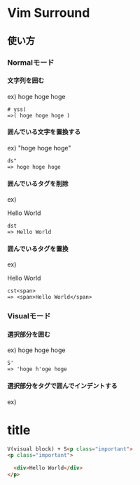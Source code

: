 # Vim Surround

## 使い方


### Normalモード


#### 文字列を囲む


ex) hoge hoge hoge

```vim
# yss)
=>( hoge hoge hoge )

```

#### 囲んでいる文字を置換する

ex) "hoge hoge hoge"

```vim
ds"
=> hoge hoge hoge

```

#### 囲んでいるタグを削除

ex) <div>Hello World</div>

```vim
dst
=> Hello World
```


#### 囲んでいるタグを置換

ex) <div>Hello World</div>


```vim
cst<span>
=> <span>Hello World</span>
```


### Visualモード

#### 選択部分を囲む
ex) hoge hoge hoge

```vim
S'
=> 'hoge h'oge hoge
```

#### 選択部分をタグで囲んでインデントする

ex) <h1>title</h1>

```html
V(visual block) + S<p class="important"> 
<p class="important">

  <div>Hello World</div>
</p>
```

```html 

```
